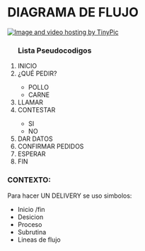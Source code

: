 # DIAGRAMA DE FLUJO
<a href="http://es.tinypic.com?ref=16c5son" target="_blank"><img src="http://i67.tinypic.com/16c5son.jpg" border="0" alt="Image and video hosting by TinyPic"></a>

<ol> 
<h3>Lista Pseudocodigos </h3>
        <li>INICIO</li>
        <li>¿QUÉ PEDIR?</li>
        <ul>
        <li>POLLO</li>
        <li>CARNE</li>
        </ul>
        <li>LLAMAR</li>
        <li>CONTESTAR</li>
        <ul>
        <li> SI</li>
        <li>NO</li>
        </ul>
        <li> DAR DATOS</li>
        <li>CONFIRMAR PEDIDOS</li>
        <li>ESPERAR</li>
        <li>FIN</li>
</ol>

<h3>CONTEXTO:</h3> Para hacer UN DELIVERY se uso  simbolos:
<ul>
<li>Inicio /fin</li>
<li>Desicion</li>
<li>Proceso</li>
<li>Subrutina</li>
<li>Lineas de flujo</li>
</ul>
